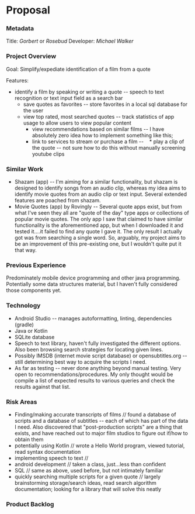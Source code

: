# Proposal

### Metadata
Title: *Gorbert* or *Rosebud* 
Developer: *Michael Walker*


### Project Overview
Goal: Simplify/expediate identification of a film from a quote

Features:
* identify a film by speaking or writing a quote -- speech to text recognition or text input field as a search bar
  * save quotes as favorites -- store favorites in a local sql database for the user
  * view top rated, most searched quotes -- track statistics of app usage to allow users to view popular content
    * view recommendations based on similar films -- I have absolutely zero idea how to implement something like this; 
    * link to services to stream or purchase a film -- 
    * play a clip of the quote -- not sure how to do this without manually screening youtube clips
  

### Similar Work
* Shazam (app) -- I'm aiming for a similar functionality, but shazam is designed to identify songs from an audio clip, whereas my idea aims to identify movie quotes from an audio clip or text input. Several extended features are poached from shazam.
* Movie Quotes (app) by Rovingly -- Several quote apps exist, but from what I've seen they all are "quote of the day" type apps or collections of popular movie quotes. The only app I saw that claimed to have similar functionality is the aforementioned app, but when I downloaded it and tested it....it failed to find any quote I gave it. The only result I actually got was from searching a single word. So, arguably, my project aims to be an improvement of this pre-existing one, but I wouldn't quite put it that way.


### Previous Experience
Predominately mobile device programming and other java programming. Potentially some data structures material, but I haven't fully considered those components yet.

### Technology
* Android Studio -- manages autoformatting, linting, dependencies (gradle)
* Java or Kotlin
* SQLite database
* Speech to text library, haven't fully investigated the different options. Also been browsing search strategies for locating given lines.
* Possibly IMSDB (internet movie script database) or opensubtitles.org -- still determining best  way to acquire the scripts I need.
* As far as testing -- never done anything beyond manual testing. Very open to recommendations/procedures. My only thought would be compile a list of expected results to various queries and check the results against that list.

### Risk Areas
* Finding/making accurate transcripts of films    //    found a database of scripts and a database of subtitles -- each of which has part  of the data I need. Also discovered that "post-production scripts" are a thing that exists, and have reached out to major film studios to figure out if/how to obtain them
* potentially using Kotlin    //    wrote a Hello World program, viewed tutorial, read syntax documentation
* implementing speech to text   //    
* android development   //    taken a class, just...less than confident
* SQL   //    same as above, used before, but not intimately familiar
* quickly searching multiple scripts for a given quote    //    largely brainstorming storage/search ideas, read search algorithm documentation; looking for a library that will solve this neatly

### Product Backlog
